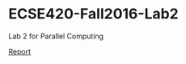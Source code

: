 # ECSE420-Fall2016-Lab2
Lab 2 for Parallel Computing

[Report](https://l.facebook.com/l.php?u=https%3A%2F%2Fdocs.google.com%2Fdocument%2Fd%2F1yDp1TFu3QKkqHlu2gs9FnthniP8PEUmUc5UW4bbq-Qw%2Fedit%3Fusp%3Dsharing&h=KAQEFAV-T)
